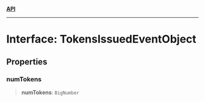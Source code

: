 [**API**](../../../README.md)

***

# Interface: TokensIssuedEventObject

## Properties

### numTokens

> **numTokens**: `BigNumber`
